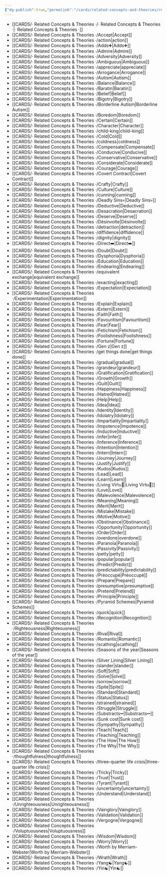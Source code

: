 ```yaml
---
{"dg-publish":true,"permalink":"/cards/related-concepts-and-theories/related-concepts-and-theories/","created":"2022-12-27T18:37:01.494+01:00","updated":"2023-05-18T13:33:06.979+02:00"}
---
```



- [[CARDS/· Related Concepts & Theories ·/· Related Concepts & Theories ·\|· Related Concepts & Theories ·]]
- [[CARDS/· Related Concepts & Theories ·/Accept\|Accept]]
- [[CARDS/· Related Concepts & Theories ·/action\|action]]
- [[CARDS/· Related Concepts & Theories ·/Adds➕\|Adds➕]]
- [[CARDS/· Related Concepts & Theories ·/Admire\|Admire]]
- [[CARDS/· Related Concepts & Theories ·/Adversity\|Adversity]]
- [[CARDS/· Related Concepts & Theories ·/Ambiguous\|Ambiguous]]
- [[CARDS/· Related Concepts & Theories ·/appreciate\|appreciate]]
- [[CARDS/· Related Concepts & Theories ·/Arrogance\|Arrogance]]
- [[CARDS/· Related Concepts & Theories ·/Autism\|Autism]]
- [[CARDS/· Related Concepts & Theories ·/Balance\|Balance]]
- [[CARDS/· Related Concepts & Theories ·/Baratin\|Baratin]]
- [[CARDS/· Related Concepts & Theories ·/Belief\|Belief]]
- [[CARDS/· Related Concepts & Theories ·/Bigotry\|Bigotry]]
- [[CARDS/· Related Concepts & Theories ·/Borderline Autism\|Borderline Autism]]
- [[CARDS/· Related Concepts & Theories ·/Boredom\|Boredom]]
- [[CARDS/· Related Concepts & Theories ·/Certain\|Certain]]
- [[CARDS/· Related Concepts & Theories ·/Character\|Character]]
- [[CARDS/· Related Concepts & Theories ·/child-king\|child-king]]
- [[CARDS/· Related Concepts & Theories ·/Cold\|Cold]]
- [[CARDS/· Related Concepts & Theories ·/coldness\|coldness]]
- [[CARDS/· Related Concepts & Theories ·/Compensate\|Compensate]]
- [[CARDS/· Related Concepts & Theories ·/Conducive\|Conducive]]
- [[CARDS/· Related Concepts & Theories ·/Conservative\|Conservative]]
- [[CARDS/· Related Concepts & Theories ·/Considerate\|Considerate]]
- [[CARDS/· Related Concepts & Theories ·/Courage\|Courage]]
- [[CARDS/· Related Concepts & Theories ·/Covert Contract\|Covert Contract]]
- [[CARDS/· Related Concepts & Theories ·/Crafty\|Crafty]]
- [[CARDS/· Related Concepts & Theories ·/Culture\|Culture]]
- [[CARDS/· Related Concepts & Theories ·/cunning\|cunning]]
- [[CARDS/· Related Concepts & Theories ·/Deadly Sins💀\|Deadly Sins💀]]
- [[CARDS/· Related Concepts & Theories ·/Deductive\|Deductive]]
- [[CARDS/· Related Concepts & Theories ·/Desacration\|Desacration]]
- [[CARDS/· Related Concepts & Theories ·/Deserve\|Deserve]]
- [[CARDS/· Related Concepts & Theories ·/Désinvolte\|Désinvolte]]
- [[CARDS/· Related Concepts & Theories ·/detraction\|detraction]]
- [[CARDS/· Related Concepts & Theories ·/diffidence\|diffidence]]
- [[CARDS/· Related Concepts & Theories ·/dignity\|dignity]]
- [[CARDS/· Related Concepts & Theories ·/Direct➡️\|Direct➡️]]
- [[CARDS/· Related Concepts & Theories ·/Doubt\|Doubt]]
- [[CARDS/· Related Concepts & Theories ·/Dysphoria\|Dysphoria]]
- [[CARDS/· Related Concepts & Theories ·/Education\|Education]]
- [[CARDS/· Related Concepts & Theories ·/Endearing\|Endearing]]
- [[CARDS/· Related Concepts & Theories ·/equivalent exchange\|equivalent exchange]]
- [[CARDS/· Related Concepts & Theories ·/exacting\|exacting]]
- [[CARDS/· Related Concepts & Theories ·/Expectation\|Expectation]]
- [[CARDS/· Related Concepts & Theories ·/Experimentation\|Experimentation]]
- [[CARDS/· Related Concepts & Theories ·/Explain\|Explain]]
- [[CARDS/· Related Concepts & Theories ·/Extern\|Extern]]
- [[CARDS/· Related Concepts & Theories ·/Faith\|Faith]]
- [[CARDS/· Related Concepts & Theories ·/Favouritism\|Favouritism]]
- [[CARDS/· Related Concepts & Theories ·/Fear\|Fear]]
- [[CARDS/· Related Concepts & Theories ·/Fetichism\|Fetichism]]
- [[CARDS/· Related Concepts & Theories ·/Foolishness\|Foolishness]]
- [[CARDS/· Related Concepts & Theories ·/Fortune\|Fortune]]
- [[CARDS/· Related Concepts & Theories ·/Gen z\|Gen z]]
- [[CARDS/· Related Concepts & Theories ·/get things done\|get things done]]
- [[CARDS/· Related Concepts & Theories ·/gradual\|gradual]]
- [[CARDS/· Related Concepts & Theories ·/grandeur\|grandeur]]
- [[CARDS/· Related Concepts & Theories ·/Gratification\|Gratification]]
- [[CARDS/· Related Concepts & Theories ·/Growth\|Growth]]
- [[CARDS/· Related Concepts & Theories ·/Guilt\|Guilt]]
- [[CARDS/· Related Concepts & Theories ·/Happiness\|Happiness]]
- [[CARDS/· Related Concepts & Theories ·/Hatred\|Hatred]]
- [[CARDS/· Related Concepts & Theories ·/Help\|Help]]
- [[CARDS/· Related Concepts & Theories ·/Idea\|Idea]]
- [[CARDS/· Related Concepts & Theories ·/Identity\|Identity]]
- [[CARDS/· Related Concepts & Theories ·/Idolatry\|Idolatry]]
- [[CARDS/· Related Concepts & Theories ·/Impartiality\|Impartiality]]
- [[CARDS/· Related Concepts & Theories ·/Impotence\|Impotence]]
- [[CARDS/· Related Concepts & Theories ·/Inductive\|Inductive]]
- [[CARDS/· Related Concepts & Theories ·/infer\|infer]]
- [[CARDS/· Related Concepts & Theories ·/Inference\|Inference]]
- [[CARDS/· Related Concepts & Theories ·/Intention\|Intention]]
- [[CARDS/· Related Concepts & Theories ·/Intern\|Intern]]
- [[CARDS/· Related Concepts & Theories ·/Journey\|Journey]]
- [[CARDS/· Related Concepts & Theories ·/Justify\|Justify]]
- [[CARDS/· Related Concepts & Theories ·/Kudos\|Kudos]]
- [[CARDS/· Related Concepts & Theories ·/Lead\|Lead]]
- [[CARDS/· Related Concepts & Theories ·/Learn\|Learn]]
- [[CARDS/· Related Concepts & Theories ·/Living Virtu🙇\|Living Virtu🙇]]
- [[CARDS/· Related Concepts & Theories ·/Love\|Love]]
- [[CARDS/· Related Concepts & Theories ·/Malevolence\|Malevolence]]
- [[CARDS/· Related Concepts & Theories ·/Meaning\|Meaning]]
- [[CARDS/· Related Concepts & Theories ·/Merit\|Merit]]
- [[CARDS/· Related Concepts & Theories ·/Mistake\|Mistake]]
- [[CARDS/· Related Concepts & Theories ·/Motive\|Motive]]
- [[CARDS/· Related Concepts & Theories ·/Obstinance\|Obstinance]]
- [[CARDS/· Related Concepts & Theories ·/Opportunity\|Opportunity]]
- [[CARDS/· Related Concepts & Theories ·/Order\|Order]]
- [[CARDS/· Related Concepts & Theories ·/overdone\|overdone]]
- [[CARDS/· Related Concepts & Theories ·/Paranoïa\|Paranoïa]]
- [[CARDS/· Related Concepts & Theories ·/Passivity\|Passivity]]
- [[CARDS/· Related Concepts & Theories ·/petty\|petty]]
- [[CARDS/· Related Concepts & Theories ·/popular\|popular]]
- [[CARDS/· Related Concepts & Theories ·/Predict\|Predict]]
- [[CARDS/· Related Concepts & Theories ·/predictability\|predictability]]
- [[CARDS/· Related Concepts & Theories ·/Préoccupé\|Préoccupé]]
- [[CARDS/· Related Concepts & Theories ·/Prepare\|Prepare]]
- [[CARDS/· Related Concepts & Theories ·/presumptive\|presumptive]]
- [[CARDS/· Related Concepts & Theories ·/Pretend\|Pretend]]
- [[CARDS/· Related Concepts & Theories ·/Principle\|Principle]]
- [[CARDS/· Related Concepts & Theories ·/Pyramid Schemes\|Pyramid Schemes]]
- [[CARDS/· Related Concepts & Theories ·/quick\|quick]]
- [[CARDS/· Related Concepts & Theories ·/Recognition\|Recognition]]
- [[CARDS/· Related Concepts & Theories ·/Righteousness\|Righteousness]]
- [[CARDS/· Related Concepts & Theories ·/Rival\|Rival]]
- [[CARDS/· Related Concepts & Theories ·/Romantic\|Romantic]]
- [[CARDS/· Related Concepts & Theories ·/scathing\|scathing]]
- [[CARDS/· Related Concepts & Theories ·/Seasons of the year\|Seasons of the year]]
- [[CARDS/· Related Concepts & Theories ·/Silver Lining\|Silver Lining]]
- [[CARDS/· Related Concepts & Theories ·/slander\|slander]]
- [[CARDS/· Related Concepts & Theories ·/Soft\|Soft]]
- [[CARDS/· Related Concepts & Theories ·/Solve\|Solve]]
- [[CARDS/· Related Concepts & Theories ·/sorrow\|sorrow]]
- [[CARDS/· Related Concepts & Theories ·/Spite\|Spite]]
- [[CARDS/· Related Concepts & Theories ·/Standard\|Standard]]
- [[CARDS/· Related Concepts & Theories ·/Status\|Status]]
- [[CARDS/· Related Concepts & Theories ·/strained\|strained]]
- [[CARDS/· Related Concepts & Theories ·/Struggle\|Struggle]]
- [[CARDS/· Related Concepts & Theories ·/Substracts➖\|Substracts➖]]
- [[CARDS/· Related Concepts & Theories ·/Sunk cost\|Sunk cost]]
- [[CARDS/· Related Concepts & Theories ·/Sympathy\|Sympathy]]
- [[CARDS/· Related Concepts & Theories ·/Teach\|Teach]]
- [[CARDS/· Related Concepts & Theories ·/Teaching\|Teaching]]
- [[CARDS/· Related Concepts & Theories ·/The How\|The How]]
- [[CARDS/· Related Concepts & Theories ·/The Why\|The Why]]
- [[CARDS/· Related Concepts & Theories ·/thoughtfulness\|thoughtfulness]]
- [[CARDS/· Related Concepts & Theories ·/three-quarter life crisis\|three-quarter life crisis]]
- [[CARDS/· Related Concepts & Theories ·/Tricky\|Tricky]]
- [[CARDS/· Related Concepts & Theories ·/Trust\|Trust]]
- [[CARDS/· Related Concepts & Theories ·/Tyrant\|Tyrant]]
- [[CARDS/· Related Concepts & Theories ·/uncertainty\|uncertainty]]
- [[CARDS/· Related Concepts & Theories ·/Understand\|Understand]]
- [[CARDS/· Related Concepts & Theories ·/Unrighteousness\|Unrighteousness]]
- [[CARDS/· Related Concepts & Theories ·/Vainglory\|Vainglory]]
- [[CARDS/· Related Concepts & Theories ·/Validation\|Validation]]
- [[CARDS/· Related Concepts & Theories ·/Vergogne\|Vergogne]]
- [[CARDS/· Related Concepts & Theories ·/Voluptuousness\|Voluptuousness]]
- [[CARDS/· Related Concepts & Theories ·/Wisdom\|Wisdom]]
- [[CARDS/· Related Concepts & Theories ·/Worry\|Worry]]
- [[CARDS/· Related Concepts & Theories ·/Worth by Merriam-Webster\|Worth by Merriam-Webster]]
- [[CARDS/· Related Concepts & Theories ·/Wrath\|Wrath]]
- [[CARDS/· Related Concepts & Theories ·/Yang☯️\|Yang☯️]]
- [[CARDS/· Related Concepts & Theories ·/Yin☯️\|Yin☯️]]



